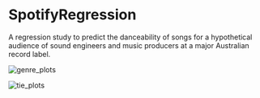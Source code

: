 # SpotifyRegression
A regression study to predict the danceability of songs for a hypothetical audience of sound engineers and music producers at a major Australian record label.

![genre_plots](https://github.com/user-attachments/assets/7aca55bc-2e63-4cd5-807f-0cded231229f)

![tie_plots](https://github.com/user-attachments/assets/7bb47945-665a-441c-b71b-084a9b6d4fd4)
